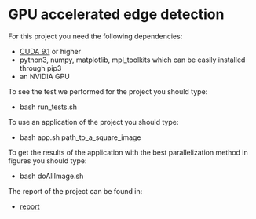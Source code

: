 # GPU accelerated edge detection

For this project you need the following dependencies:
- [CUDA 9.1](https://developer.nvidia.com/cuda-downloads) or higher 
- python3, numpy, matplotlib, mpl_toolkits which can be easily installed through pip3
- an NVIDIA GPU

To see the test we performed for the project you should type:
- bash run_tests.sh

To use an application of the project you should type:
- bash app.sh path_to_a_square_image

To get the results of the application with the best parallelization method in figures you should type:
- bash doAllImage.sh

The report of the project can be found in:
- [report](https://github.com/burklight/Parallels/blob/master/sf2568-project-gpu.pdf)
